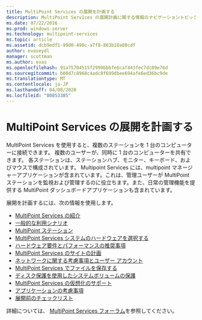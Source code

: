 ```yaml
---
title: MultiPoint Services の展開を計画する
description: MultiPoint Services の展開計画に関する情報のナビゲーショントピック
ms.date: 07/22/2016
ms.prod: windows-server
ms.technology: multipoint-services
ms.topic: article
ms.assetid: dcb9edf1-99d0-490c-a7f8-863b18a80cdf
author: evaseydl
manager: scottman
ms.author: evas
ms.openlocfilehash: 91a75704515f2999bbbfe6caf443fec7dc09e76d
ms.sourcegitcommit: b00d7c8968c4adc8f699dbee694afe6ed36bc9de
ms.translationtype: MT
ms.contentlocale: ja-JP
ms.lasthandoff: 04/08/2020
ms.locfileid: "80853385"
---
```

# <a name="planning-a-multipoint-services-deployment"></a>MultiPoint Services の展開を計画する
MultiPoint Services を使用すると、複数のステーションを 1 台のコンピューターに接続できます。 複数のユーザーが、同時に 1 台のコンピューターを共有できます。 各ステーションは、ステーションハブ、モニター、キーボード、およびマウスで構成されています。 Multipoint Services には、multipoint マネージャーアプリケーションが含まれています。これは、管理ユーザーが MultiPoint ステーションを監視および管理するのに役立ちます。また、日常の管理機能を提供する MultiPoint ダッシュボードアプリケーションも含まれています。   

展開を計画するには、次の情報を使用します。
  
-   [MultiPoint Services の紹介](Introducing-MultiPoint-services.md)   
-   [一般的な利用シナリオ](Common-MultiPoint-services-Usage-Scenarios.md)  
-   [MultiPoint ステーション](MultiPoint-services-Stations.md)  
-   [MultiPoint Services システムのハードウェアを選択する](Selecting-Hardware-for-Your-MultiPoint-services-System.md)  
-   [ハードウェア要件とパフォーマンスの推奨事項](Hardware-Requirements-and-Performance-Recommendations.md)   
-   [MultiPoint Services のサイトの計画](MultiPoint-services-Site-Planning.md)  
-   [ネットワークに関する考慮事項とユーザー アカウント](Network-Considerations-and-User-Accounts.md)  
-   [MultiPoint Services でファイルを保存する](Storing-Files-with-MultiPoint-services.md)  
-   [ディスク保護を使用したシステムボリュームの保護](Protecting-the-System-Volume-with-Disk-Protection.md)
-   [MultiPoint Services の仮想化のサポート](MultiPoint-services-Virtualization-Support.md)  
-   [アプリケーションの考慮事項](Application-Considerations.md)  
-   [展開前のチェックリスト](Predeployment-Checklist.md)  
  
詳細については、 [MultiPoint Services フォーラム](https://social.technet.microsoft.com/Forums/windowsserver/home?forum=windowsmultipointserver&filter=alltypes&sort=lastpostdesc)を参照してください。